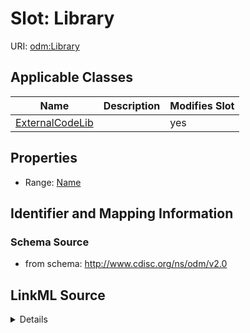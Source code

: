 # Slot: Library

URI: [odm:Library](http://www.cdisc.org/ns/odm/v2.0/Library)



<!-- no inheritance hierarchy -->




## Applicable Classes

| Name | Description | Modifies Slot |
| --- | --- | --- |
[ExternalCodeLib](ExternalCodeLib.md) |  |  yes  |







## Properties

* Range: [Name](Name.md)





## Identifier and Mapping Information







### Schema Source


* from schema: http://www.cdisc.org/ns/odm/v2.0




## LinkML Source

<details>
```yaml
name: Library
from_schema: http://www.cdisc.org/ns/odm/v2.0
rank: 1000
alias: Library
domain_of:
- ExternalCodeLib
range: name

```
</details>